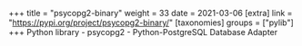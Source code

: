 +++
title = "psycopg2-binary"
weight = 33
date = 2021-03-06
[extra]
link = "https://pypi.org/project/psycopg2-binary/"
[taxonomies]
groups = ["pylib"]
+++
Python library - psycopg2 - Python-PostgreSQL Database Adapter

